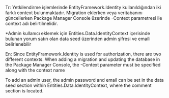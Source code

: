 Tr: Yetkilendirme işlemlerinde EntityFramework.Identity kullanıldığından iki farklı context bulunmaktadır. Migration eklerken veya veritabanını güncellerken Package Manager Console üzerinde -Context parametresi ile context adı belirtilmelidir.

*Admin kullanıcı eklemek için Entities.Data.IdentityContext içerisinde bulunan yorum satırı olan data seed üzerinden admin şifresi ve emaili belirlenebilir

En: Since EntityFramework.Identity is used for authorization, there are two different contexts. When adding a migration and updating the database in the Package Manager Console, the -Context parameter must be specified along with the context name

To add an admin user, the admin password and email can be set in the data seed section within Entities.Data.IdentityContext, where the comment section is located.
